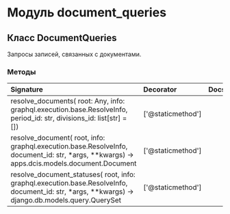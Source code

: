 # Модуль document_queries



## Класс DocumentQueries

Запросы записей, связанных с документами.

### Методы

| Signature                                                                                                                                        | Decorator         | Docstring |
| :----------------------------------------------------------------------------------------------------------------------------------------------- | :---------------- | :-------- |
| resolve_documents( root: Any, info: graphql.execution.base.ResolveInfo, period_id: str, divisions_id: list[str] = [])                            | ['@staticmethod'] |           |
| resolve_document( root, info: graphql.execution.base.ResolveInfo, document_id: str, *args, **kwargs) -> apps.dcis.models.document.Document       | ['@staticmethod'] |           |
| resolve_document_statuses( root, info: graphql.execution.base.ResolveInfo, document_id: str, *args, **kwargs) -> django.db.models.query.QuerySet | ['@staticmethod'] |           |
